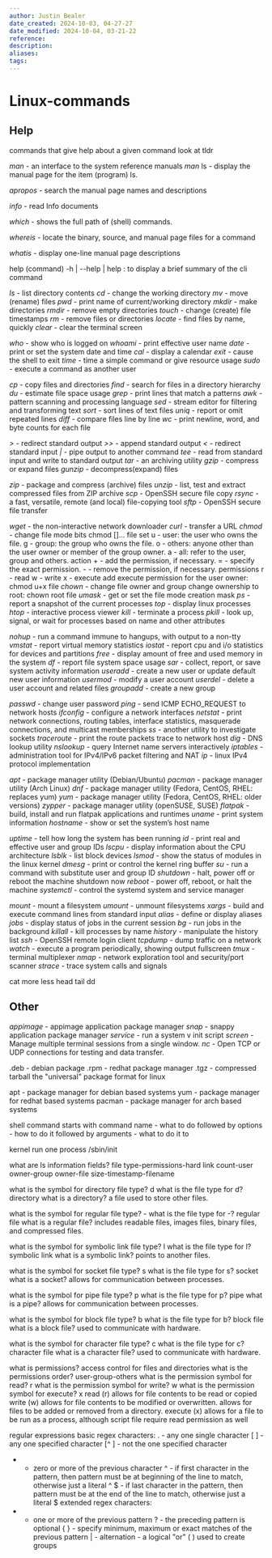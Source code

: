```yaml
---
author: Justin Bealer
date_created: 2024-10-03, 04-27-27
date_modified: 2024-10-04, 03-21-22
reference: 
description: 
aliases: 
tags: 
---
```

# Linux-commands

## Help

commands that give help about a given command
look at tldr

*man* - an interface to the system reference manuals
*man* ls - display the manual page for the item (program) ls.

*apropos* - search the manual page names and descriptions

*info* - read Info documents

*which* - shows the full path of (shell) commands.

*whereis* - locate the binary, source, and manual page files for a command

*whatis* - display one-line manual page descriptions

help
(command) -h | --help | help : to display a brief summary of the cli command

*ls* - list directory contents
*cd* - change the working directory
*mv* - move (rename) files
*pwd* - print name of current/working directory
*mkdir* - make directories
*rmdir* - remove empty directories
*touch* - change (create) file timestamps
*rm* - remove files or directories
*locate* - find files by name, quickly
*clear* - clear the terminal screen

*who* - show who is logged on
*whoami* - print effective user name
*date* - print or set the system date and time
*cal* - display a calendar
*exit* - cause the shell to exit
*time* - time a simple command or give resource usage
*sudo* - execute a command as another user

*cp* - copy files and directories
*find* - search for files in a directory hierarchy
*du* - estimate file space usage
*grep* - print lines that match a patterns
*awk* - pattern scanning and processing language
*sed* - stream editor for filtering and transforming text
*sort* - sort lines of text files
*uniq* - report or omit repeated lines
*diff* - compare files line by line
*wc* - print newline, word, and byte counts for each file

*>* - redirect standard output
*>>* - append standard output
*<* - redirect standard input
*|* - pipe output to another command
*tee* - read from standard input and write to standard output
*tar* - an archiving utility
*gzip* - compress or expand files
*gunzip* - decompress(expand) files

*zip* - package and compress (archive) files
*unzip* - list, test and extract compressed files from ZIP archive
*scp* - OpenSSH secure file copy
*rsync* - a fast, versatile, remote (and local) file-copying tool
*sftp* - OpenSSH secure file transfer

*wget* - the non-interactive network downloader
*curl* - transfer a URL
*chmod* - change file mode bits
  chmod [<set><action><permissions>]... file
  set
    u - user: the user who owns the file.
    g - group: the group who owns the file.
    o - others: anyone other than the user owner or member of the group owner.
    a - all: refer to the user, group and others.
  action
    + - add the permission, if necessary.
    = - specify the exact permission.
    - - remove the permission, if necessary.
  permissions
    r - read
    w - write
    x - execute
  add execute permission for the user owner: chmod u+x file
*chown* - change file owner and group
  change ownership to root: chown root file
*umask* - get or set the file mode creation mask
*ps* - report a snapshot of the current processes
*top* - display linux processes
*htop* - interactive process viewer
*kill* - terminate a process
*pkill* - look up, signal, or wait for processes based on name and other attributes

*nohup* - run a command immune to hangups, with output to a non-tty
*vmstat* - report virtual memory statistics
*iostat* - report cpu and i/o statistics for devices and partitions
*free* - display amount of free and used memory in the system
*df* - report file system space usage
*sar* - collect, report, or save system activity information
*useradd* - create a new user or update default new user information
*usermod* - modify a user account
*userdel* - delete a user account and related files
*groupadd* - create a new group

*passwd* - change user password
*ping* - send ICMP ECHO_REQUEST to network hosts
*ifconfig* - configure a network interfaces
*netstat* - print network connections, routing tables, interface statistics, masquerade connections, and multicast memberships
*ss* - another utility to investigate sockets
*traceroute* - print the route packets trace to network host
*dig* - DNS lookup utility
*nslookup* - query Internet name servers interactively
*iptables* - administration tool for IPv4/IPv6 packet filtering and NAT
*ip* - linux IPv4 protocol implementation

*apt* - package manager utility (Debian/Ubuntu)
*pacman* - package manager utility (Arch Linux)
*dnf* - package manager utility (Fedora, CentOS, RHEL: replaces yum)
*yum* - package manager utility (Fedora, CentOS, RHEL: older versions)
*zypper* - package manager utility (openSUSE, SUSE)
*flatpak* - build, install and run  flatpak applications and runtimes
*uname* - print system information
*hostname* - show or set the system’s host name

*uptime* - tell how long the system has been running
*id* - print real and effective user and group IDs
*lscpu* - display information about the CPU architecture
*lsblk* - list block devices
*lsmod* - show the status of modules in the linux kernel
*dmesg* - print or control the kernel ring buffer
*su* - run a command with substitute user and group ID
*shutdown* - halt, power off or reboot the machine
  shutdown now
*reboot* - power off, reboot, or halt the machine
*systemctl* - control the systemd system and service manager

*mount* - mount a filesystem
*umount* - unmount filesystems
*xargs* - build and execute command lines from standard input
*alias* - define or display aliases
*jobs* - display status of jobs in the current session
*bg* - run jobs in the background
*killall* - kill processes by name
*history* - manipulate the history list
*ssh* - OpenSSH remote login client
*tcpdump* - dump traffic on a network
*watch* - execute a program periodically, showing output fullscreen
*tmux* - terminal multiplexer
*nmap* - network exploration tool and security/port scanner
*strace* - trace system calls and signals

cat
more
less
head
tail
dd

## Other

*appimage* - appimage application package manager
*snap* - snappy application package manager
*service* - run a system v init script
*screen* - Manage multiple terminal sessions from a single window.
*nc* - Open TCP or UDP connections for testing and data transfer.

.deb - debian package
.rpm - redhat package manager
.tgz - compressed tarball
  the "universal" package format for linux

apt - package manager for debian based systems
yum - package manager for redhat based systems
pacman - package manager for arch based systems

shell command
starts with command name - what to do
followed by options - how to do it
followed by arguments - what to do it to

kernel run one process /sbin/init

what are ls information fields? file type-permissions-hard link count-user owner-group owner-file size-timestamp-filename

what is the symbol for directory file type? d
what is the file type for d? directory
what is a directory? a file used to store other files.

what is the symbol for regular file type? -
what is the file type for -? regular file
what is a regular file? includes readable files, images files, binary files, and compressed files.

what is the symbol for symbolic link file type? l
what is the file type for l? symbolic link
what is a symbolic link? points to another files.

what is the symbol for socket file type? s
what is the file type for s? socket
what is a socket? allows for communication between processes.

what is the symbol for pipe file type? p
what is the file type for p? pipe
what is a pipe? allows for communication between processes.

what is the symbol for block file type? b
what is the file type for b? block file
what is a block file? used to communicate with hardware.

what is the symbol for character file type? c
what is the file type for c? character file
what is a character file? used to communicate with hardware.

what is permissions? access control for files and directories
what is the permissions order? user-group-others
what is the permission symbol for read? r
what is the permission symbol for write? w
what is the permission symbol for execute? x
read (r) allows for file contents to be read or copied
write (w) allows for file contents to be modified or overwritten.  allows for
files to be added or removed from a directory.
execute (x) allows for a file to be run as a process, although script file
require read permission as well

regular expressions
basic regex characters:
. - any one single character
[ ] - any one specified character
[^ ] - not the one specified character
* - zero or more of the previous character
^ - if first character in the pattern, then pattern must be at beginning of
the line to match, otherwise just a literal ^
$ - if last character in the pattern, then pattern must be at the end of the
line to match, otherwise just a literal $
extended regex characters:
* - one or more of the previous pattern
? - the preceding pattern is optional
{ } - specify minimum, maximum or exact matches of the previous pattern
| - alternation - a logical "or"
( ) used to create groups
